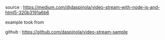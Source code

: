 source : https://medium.com/@daspinola/video-stream-with-node-js-and-html5-320b3191a6b6

example took from 


github : https://github.com/daspinola/video-stream-sample
